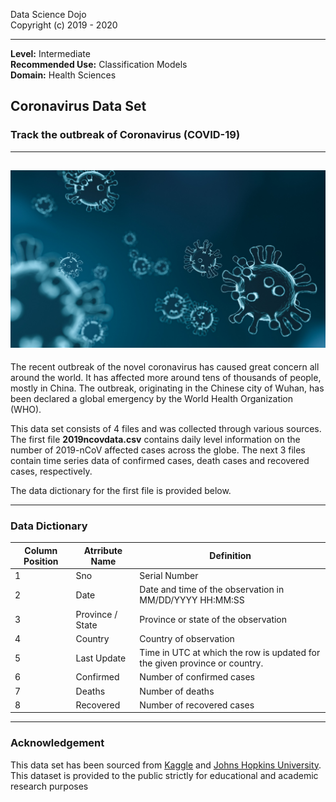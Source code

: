 Data Science Dojo <br/>
Copyright (c) 2019 - 2020

---

**Level:** Intermediate <br/>
**Recommended Use:** Classification Models<br/>
**Domain:** Health Sciences<br/> 

## Coronavirus Data Set 

### Track the outbreak of Coronavirus (COVID-19) 


---
![](coronavirus.jpg)
---

The recent outbreak of the novel coronavirus has caused great concern all around the world. It has affected more around tens of thousands of people, mostly in China. 
The outbreak, originating in the Chinese city of Wuhan, has been declared a global emergency by the World Health Organization (WHO).

This data set consists of 4 files and was collected through various sources.
The first file **2019ncovdata.csv** contains daily level information on the number of 2019-nCoV affected cases across the globe.
The next 3 files contain time series data of confirmed cases, death cases and recovered cases, respectively.

The data dictionary for the first file is provided below.


---

### Data Dictionary 

| Column   Position 	| Atrribute Name        	| Definition																	|  
|-------------------	|-----------------------	|------------------------------------------------------------------------------ |
| 1                 	| Sno		              	| Serial Number					  												|
| 2                 	| Date           			| Date and time of the observation in MM/DD/YYYY HH:MM:SS       				| 
| 3                 	| Province / State   		| Province or state of the observation                          				| 
| 4                 	| Country  					| Country of observation                                        				| 
| 5                 	| Last Update 				| Time in UTC at which the row is updated for the given province or country. 	| 
| 6                 	| Confirmed                 | Number of confirmed cases														| 
| 7                 	| Deaths                  	| Number of deaths                                                              | 
| 8                 	| Recovered     			| Number of recovered cases                  									|

---

### Acknowledgement


This data set has been sourced from [Kaggle](https://www.kaggle.com/sudalairajkumar/novel-corona-virus-2019-dataset) and [Johns Hopkins University](https://github.com/CSSEGISandData/COVID-19). 
This dataset is provided to the public strictly for educational and academic research purposes